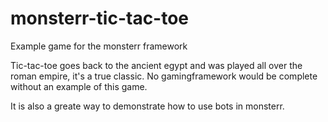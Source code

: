 # monsterr-tic-tac-toe
Example game for the monsterr framework

Tic-tac-toe goes back to the ancient egypt and was played all over the roman empire, it's a true classic. No gamingframework would be complete without an example of this game. 

It is also a greate way to demonstrate how to use bots in monsterr.

